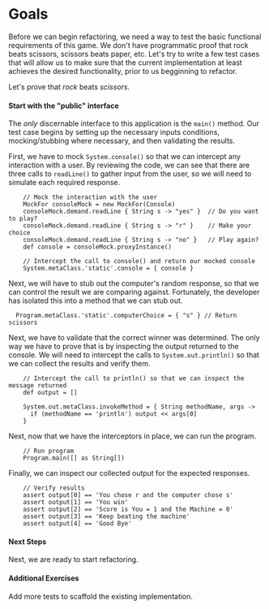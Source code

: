 # Goals
Before we can begin refactoring, we need a way to test the basic functional requirements of this game. We don't have programmatic proof that rock beats scissors, scissors beats paper, etc. Let's try to write a few test cases that will allow us to make sure that
the current implementation at least achieves the desired functionality, prior to us begginning to refactor. 

Let's prove that _rock_ beats _scissors_.

#### Start with the "public" interface
The _only_ discernable interface to this application is the `main()` method. Our test case begins by setting up the
necessary inputs conditions, mocking/stubbing where necessary, and then validating the results.

First, we have to mock `System.console()` so that we can intercept any interaction with a user. By reviewing the code, we can see that there are three calls to `readLine()` to gather input from the user, so we will need to simulate each required response.

```
    // Mock the interaction with the user
    MockFor consoleMock = new MockFor(Console)
    consoleMock.demand.readLine { String s -> "yes" }  // Do you want to play?
    consoleMock.demand.readLine { String s -> "r" }    // Make your choice
    consoleMock.demand.readLine { String s -> "no" }   // Play again?
    def console = consoleMock.proxyInstance()

    // Intercept the call to console() and return our mocked console
    System.metaClass.'static'.console = { console }

```

Next, we will have to stub out the computer's random response, so that we can control the result we are comparing against. Fortunately, the developer
has isolated this into a method that we can stub out.

```
  Program.metaClass.'static'.computerChoice = { "s" } // Return scissors
```

Next, we have to validate that the correct winner was determined. The only way we have to prove that is by inspecting the output returned to the console. We will need to intercept the calls to `System.out.println()` so that we can collect the results and verify them.

```
    // Intercept the call to println() so that we can inspect the message returned
    def output = []
    
    System.out.metaClass.invokeMethod = { String methodName, args -> 
      if (methodName == 'println') output << args[0]
    }
```

Next, now that we have the interceptors in place, we can run the program.

```
    // Run program
    Program.main([] as String[])
```

Finally, we can inspect our collected output for the expected responses.

```
    // Verify results
    assert output[0] == 'You chose r and the computer chose s'
    assert output[1] == 'You win'
    assert output[2] == 'Score is You = 1 and the Machine = 0'
    assert output[3] == 'Keep beating the machine'
    assert output[4] == 'Good Bye'
```

#### Next Steps
Next, we are ready to start refactoring.

#### Additional Exercises
Add more tests to scaffold the existing implementation.
